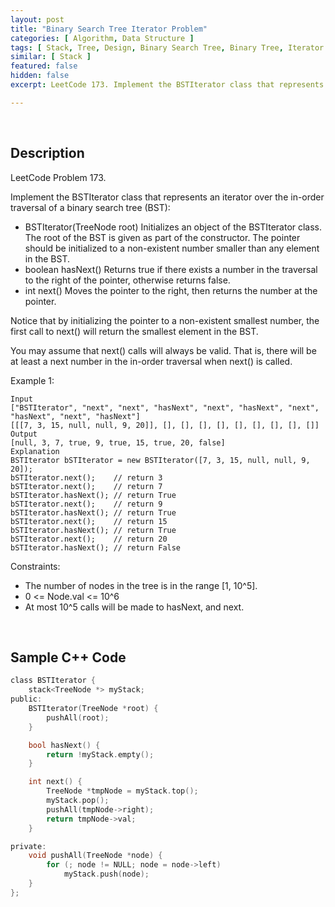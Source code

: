 ```yaml
---
layout: post
title: "Binary Search Tree Iterator Problem"
categories: [ Algorithm, Data Structure ]
tags: [ Stack, Tree, Design, Binary Search Tree, Binary Tree, Iterator ]
similar: [ Stack ]
featured: false
hidden: false
excerpt: LeetCode 173. Implement the BSTIterator class that represents an iterator over the in-order traversal of a binary search tree (BST).

---
```


<br />

## Description

LeetCode Problem 173.

Implement the BSTIterator class that represents an iterator over the in-order traversal of a binary search tree (BST):
* BSTIterator(TreeNode root) Initializes an object of the BSTIterator class. The root of the BST is given as part of the constructor. The pointer should be initialized to a non-existent number smaller than any element in the BST.
* boolean hasNext() Returns true if there exists a number in the traversal to the right of the pointer, otherwise returns false.
* int next() Moves the pointer to the right, then returns the number at the pointer.

Notice that by initializing the pointer to a non-existent smallest number, the first call to next() will return the smallest element in the BST.

You may assume that next() calls will always be valid. That is, there will be at least a next number in the in-order traversal when next() is called.

Example 1:
```
Input
["BSTIterator", "next", "next", "hasNext", "next", "hasNext", "next", "hasNext", "next", "hasNext"]
[[[7, 3, 15, null, null, 9, 20]], [], [], [], [], [], [], [], [], []]
Output
[null, 3, 7, true, 9, true, 15, true, 20, false]
Explanation
BSTIterator bSTIterator = new BSTIterator([7, 3, 15, null, null, 9, 20]);
bSTIterator.next();    // return 3
bSTIterator.next();    // return 7
bSTIterator.hasNext(); // return True
bSTIterator.next();    // return 9
bSTIterator.hasNext(); // return True
bSTIterator.next();    // return 15
bSTIterator.hasNext(); // return True
bSTIterator.next();    // return 20
bSTIterator.hasNext(); // return False
```

Constraints:
* The number of nodes in the tree is in the range [1, 10^5].
* 0 <= Node.val <= 10^6
* At most 10^5 calls will be made to hasNext, and next.

<br />

## Sample C++ Code


```c
class BSTIterator {
    stack<TreeNode *> myStack;
public:
    BSTIterator(TreeNode *root) {
        pushAll(root);
    }

    bool hasNext() {
        return !myStack.empty();
    }

    int next() {
        TreeNode *tmpNode = myStack.top();
        myStack.pop();
        pushAll(tmpNode->right);
        return tmpNode->val;
    }

private:
    void pushAll(TreeNode *node) {
        for (; node != NULL; node = node->left)
        	myStack.push(node);
    }
};
```


